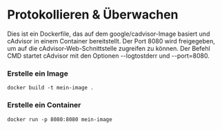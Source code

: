 Protokollieren & Überwachen
===

Dies ist ein Dockerfile, das auf dem google/cadvisor-Image basiert und cAdvisor in einem Container bereitstellt. Der Port 8080 wird freigegeben, um auf die cAdvisor-Web-Schnittstelle zugreifen zu können. Der Befehl CMD startet cAdvisor mit den Optionen --logtostderr und --port=8080.

### **Erstelle ein Image**
```
docker build -t mein-image .
```

### **Erstelle ein Container**
```
docker run -p 8080:8080 mein-image
```